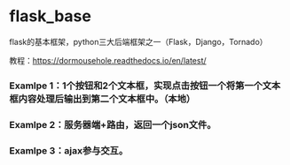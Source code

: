 # flask_base
flask的基本框架，python三大后端框架之一（Flask，Django，Tornado）

教程：https://dormousehole.readthedocs.io/en/latest/

### Examlpe 1：1个按钮和2个文本框，实现点击按钮一个将第一个文本框内容处理后输出到第二个文本框中。（本地）

### Examlpe 2：服务器端+路由，返回一个json文件。

### Examlpe 3：ajax参与交互。
